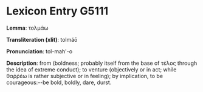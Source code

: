 # Lexicon Entry G5111

**Lemma**: τολμάω

**Transliteration (xlit)**: tolmáō

**Pronunciation**: tol-mah'-o

**Description**:
from  (boldness; probably itself from the base of τέλος through the idea of extreme conduct); to venture (objectively or in act; while θαῤῥέω is rather subjective or in feeling); by implication, to be courageous:--be bold, boldly, dare, durst.
